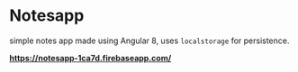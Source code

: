 # Notesapp

simple notes app made using Angular 8, uses ```localstorage``` for persistence.

**<https://notesapp-1ca7d.firebaseapp.com/>**

